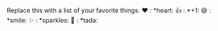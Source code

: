 Replace this with a list of your favorite things.
❤️	: *heart:
👍	: *+1:
😄	: *smile:
✨	: *sparkles:
🎉	: *tada:

